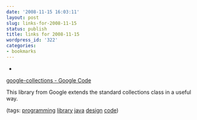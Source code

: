 ```yaml
---
date: '2008-11-15 16:03:11'
layout: post
slug: links-for-2008-11-15
status: publish
title: links for 2008-11-15
wordpress_id: '322'
categories:
- bookmarks
---
```


  * 
                

[google-collections - Google Code](http://code.google.com/p/google-collections/)


                

This library from Google extends the standard collections class in a useful way.


                

(tags: [programming](http://delicious.com/eob/programming) [library](http://delicious.com/eob/library) [java](http://delicious.com/eob/java) [design](http://delicious.com/eob/design) [code](http://delicious.com/eob/code))


            
